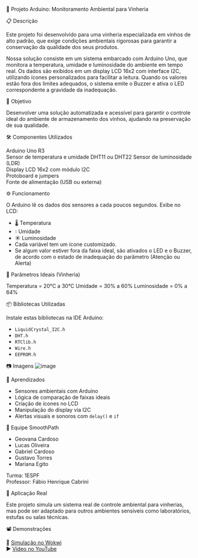 
🍷 Projeto Arduino: Monitoramento Ambiental para Vinheria

📋 Descrição

Este projeto foi desenvolvido para uma vinheria especializada em vinhos de alto padrão, que exige condições ambientais rigorosas para garantir a conservação da qualidade dos seus produtos.

Nossa solução consiste em um sistema embarcado com Arduino Uno, que monitora a temperatura, umidade e luminosidade do ambiente em tempo real. Os dados são exibidos em um display LCD 16x2 com interface I2C, utilizando ícones personalizados para facilitar a leitura. Quando os valores estão fora dos limites adequados, o sistema emite o Buzzer e ativa o LED correspondente a gravidade da inadequação.


 🎯 Objetivo

Desenvolver uma solução automatizada e acessível para garantir o controle ideal do ambiente de armazenamento dos vinhos, ajudando na preservação de sua qualidade.

 🛠️ Componentes Utilizados

 Arduino Uno R3                    
 Sensor de temperatura e umidade DHT11 ou DHT22
 Sensor de luminosidade (LDR)       
 Display LCD 16x2 com módulo I2C     
 Protoboard e jumpers                
 Fonte de alimentação (USB ou externa)

⚙️ Funcionamento

O Arduino lê os dados dos sensores a cada poucos segundos.
Exibe no LCD:
  - 🌡️ Temperatura
  - 💧 Umidade
  - ☀️ Luminosidade
- Cada variável tem um ícone customizado.
- Se algum valor estiver fora da faixa ideal, são ativados o LED e o Buzzer, de acordo com o estado de inadequação do parâmetro (Atenção ou Alerta)

 🧪 Parâmetros Ideais (Vinheria)

Temperatura = 20°C a 30°C
Umidade = 30% a 60%
Luminosidade = 0% a 64%

 📦 Bibliotecas Utilizadas

Instale estas bibliotecas na IDE Arduino:

- `LiquidCrystal_I2C.h`
- `DHT.h` 
- `RTClib.h`
- `Wire.h`
- `EEPROM.h`

📷 Imagens
![image](https://github.com/user-attachments/assets/0789a32e-14f5-45b4-80dc-123a09d555b1)

 🧠 Aprendizados

- Sensores ambientais com Arduino
- Lógica de comparação de faixas ideais
- Criação de ícones no LCD
- Manipulação do display via I2C
- Alertas visuais e sonoros com `delay()` e `if`

 👥 Equipe SmoothPath

- Geovana Cardoso  
- Lucas Oliveira  
- Gabriel Cardoso  
- Gustavo Torres  
- Mariana Egito  

Turma: 1ESPF  
Professor: Fábio Henrique Cabrini

 💼 Aplicação Real

Este projeto simula um sistema real de controle ambiental para vinherias, mas pode ser adaptado para outros ambientes sensíveis como laboratórios, estufas ou salas técnicas.

📽️ Demonstrações

 🔌 [Simulação no Wokwi](https://wokwi.com/projects/431513378894330881)  
 ▶️ [Vídeo no YouTube](https://youtu.be/ntugGNwugcQ?si=EWCUDGUSzH9O9Ako)  


